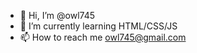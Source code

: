- 👋 Hi, I’m @owl745
- 🌱 I’m currently learning HTML/CSS/JS
- 📫 How to reach me 
owl745@gmail.com

<!---
owl745/owl745 is a ✨ special ✨ repository because its `README.md` (this file) appears on your GitHub profile.
You can click the Preview link to take a look at your changes.
--->
